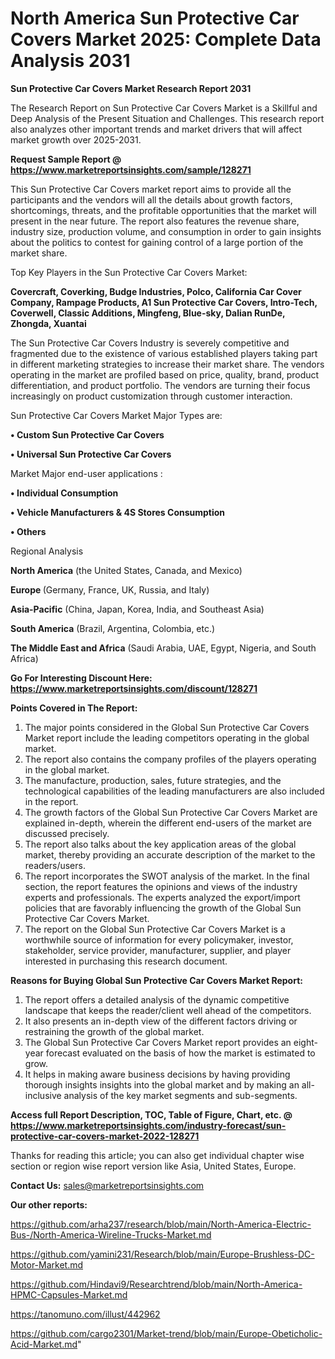 # North America Sun Protective Car Covers Market 2025: Complete Data Analysis 2031

<strong>Sun Protective Car Covers Market Research Report 2031</strong>

The Research Report on Sun Protective Car Covers Market is a Skillful and Deep Analysis of the Present Situation and Challenges. This research report also analyzes other important trends and market drivers that will affect market growth over 2025-2031.

<strong>Request Sample Report @ <a href=https://www.marketreportsinsights.com/sample/128271>https://www.marketreportsinsights.com/sample/128271</a></strong>

This Sun Protective Car Covers market report aims to provide all the participants and the vendors will all the details about growth factors, shortcomings, threats, and the profitable opportunities that the market will present in the near future. The report also features the revenue share, industry size, production volume, and consumption in order to gain insights about the politics to contest for gaining control of a large portion of the market share.

Top Key Players in the Sun Protective Car Covers Market:

<strong>Covercraft, Coverking, Budge Industries, Polco, California Car Cover Company, Rampage Products, A1 Sun Protective Car Covers, Intro-Tech, Coverwell, Classic Additions, Mingfeng, Blue-sky, Dalian RunDe, Zhongda, Xuantai</strong>

The Sun Protective Car Covers Industry is severely competitive and fragmented due to the existence of various established players taking part in different marketing strategies to increase their market share. The vendors operating in the market are profiled based on price, quality, brand, product differentiation, and product portfolio. The vendors are turning their focus increasingly on product customization through customer interaction.

Sun Protective Car Covers Market Major Types are:

<strong>• Custom Sun Protective Car Covers

• Universal Sun Protective Car Covers</strong>

Market Major end-user applications :

<strong>• Individual Consumption

• Vehicle Manufacturers & 4S Stores Consumption

• Others</strong>

Regional Analysis

</u><strong><b>North America</b></strong> (the United States, Canada, and Mexico)

<strong><b>Europe </b></strong>(Germany, France, UK, Russia, and Italy)

<strong><b>Asia-Pacific</b></strong> (China, Japan, Korea, India, and Southeast Asia)

<strong><b>South America</b></strong> (Brazil, Argentina, Colombia, etc.)

<strong><b>The Middle East and Africa</b></strong> (Saudi Arabia, UAE, Egypt, Nigeria, and South Africa)

<strong>Go For Interesting Discount Here: <a href=https://www.marketreportsinsights.com/discount/128271>https://www.marketreportsinsights.com/discount/128271</a></strong>

<strong>Points Covered in The Report:</strong>
<ol>
  <li>The major points considered in the Global Sun Protective Car Covers Market report include the leading competitors operating in the global market.</li>
  <li>The report also contains the company profiles of the players operating in the global market.</li>
  <li>The manufacture, production, sales, future strategies, and the technological capabilities of the leading manufacturers are also included in the report.</li>
  <li>The growth factors of the Global Sun Protective Car Covers Market are explained in-depth, wherein the different end-users of the market are discussed precisely.</li>
  <li>The report also talks about the key application areas of the global market, thereby providing an accurate description of the market to the readers/users.</li>
  <li>The report incorporates the SWOT analysis of the market. In the final section, the report features the opinions and views of the industry experts and professionals. The experts analyzed the export/import policies that are favorably influencing the growth of the Global Sun Protective Car Covers Market.</li>
  <li>The report on the Global Sun Protective Car Covers Market is a worthwhile source of information for every policymaker, investor, stakeholder, service provider, manufacturer, supplier, and player interested in purchasing this research document.</li>
</ol>
<strong>Reasons for Buying Global Sun Protective Car Covers Market Report:</strong>

<ol>
  <li>The report offers a detailed analysis of the dynamic competitive landscape that keeps the reader/client well ahead of the competitors.</li>
  <li>It also presents an in-depth view of the different factors driving or restraining the growth of the global market.</li>
  <li>The Global Sun Protective Car Covers Market report provides an eight-year forecast evaluated on the basis of how the market is estimated to grow.</li>
  <li>It helps in making aware business decisions by having providing thorough insights insights into the global market and by making an all-inclusive analysis of the key market segments and sub-segments.</li>
</ol>
<strong>Access full Report Description, TOC, Table of Figure, Chart, etc. @ <a href=https://www.marketreportsinsights.com/industry-forecast/sun-protective-car-covers-market-2022-128271>https://www.marketreportsinsights.com/industry-forecast/sun-protective-car-covers-market-2022-128271</a></strong>


Thanks for reading this article; you can also get individual chapter wise section or region wise report version like Asia, United States, Europe.

<strong>Contact Us:</strong>
sales@marketreportsinsights.com

<strong>Our other reports:</strong>

<a href=https://github.com/arha237/research/blob/main/North-America-Electric-Bus-/North-America-Wireline-Trucks-Market.md>https://github.com/arha237/research/blob/main/North-America-Electric-Bus-/North-America-Wireline-Trucks-Market.md</a>

<a href=https://github.com/yamini231/Research/blob/main/Europe-Brushless-DC-Motor-Market.md>https://github.com/yamini231/Research/blob/main/Europe-Brushless-DC-Motor-Market.md</a>

<a href=https://github.com/Hindavi9/Researchtrend/blob/main/North-America-HPMC-Capsules-Market.md>https://github.com/Hindavi9/Researchtrend/blob/main/North-America-HPMC-Capsules-Market.md</a>

<a href=https://tanomuno.com/illust/442962>https://tanomuno.com/illust/442962</a>

<a href=https://github.com/cargo2301/Market-trend/blob/main/Europe-Obeticholic-Acid-Market.md>https://github.com/cargo2301/Market-trend/blob/main/Europe-Obeticholic-Acid-Market.md</a>"
